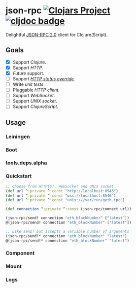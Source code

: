 # json-rpc [![Clojars Project](https://img.shields.io/clojars/v/com.github.hindol/json-rpc.svg)](https://clojars.org/com.github.hindol/json-rpc) [![cljdoc badge](https://cljdoc.org/badge/com.github.hindol/json-rpc)](https://cljdoc.org/d/com.github.hindol/json-rpc/CURRENT)

Delightful [JSON-RPC 2.0](https://www.jsonrpc.org/specification) client for Clojure(Script).

## Goals

- [x] Support *Clojure*.
- [x] Support *HTTP*.
- [x] *Future* support.
- [ ] Support [*HTTP status override*](https://www.jsonrpc.org/historical/json-rpc-over-http.html#response-codes).
- [ ] Write *unit tests*.
- [ ] Pluggable *HTTP client*.
- [ ] Support *WebSocket*.
- [ ] Support *UNIX socket*.
- [ ] Support *ClojureScript*.

## Usage

### Leiningen

### Boot

### tools.deps.alpha

### Quickstart

```clojure
;; Choose from HTTP[S], WebSocket and UNIX socket
(def url ^:private ^:const "http://localhost:8545")
(def url ^:private ^:const "wss://localhost:8546")
(def url ^:private ^:const "unix:///var/run/geth.ipc")

(def connection ^:private ^:const (json-rpc/connect url))

(json-rpc/send! connection "eth_blockNumber" ["latest"])
@(json-rpc/send! connection "eth_blockNumber" ["latest"])

;; Like send! but accepts a variable number of arguments
(json-rpc/send!* connection "eth_blockNumber" "latest")
@(json-rpc/send!* connection "eth_blockNumber" "latest")
```

### Component

### Mount

### Logs
